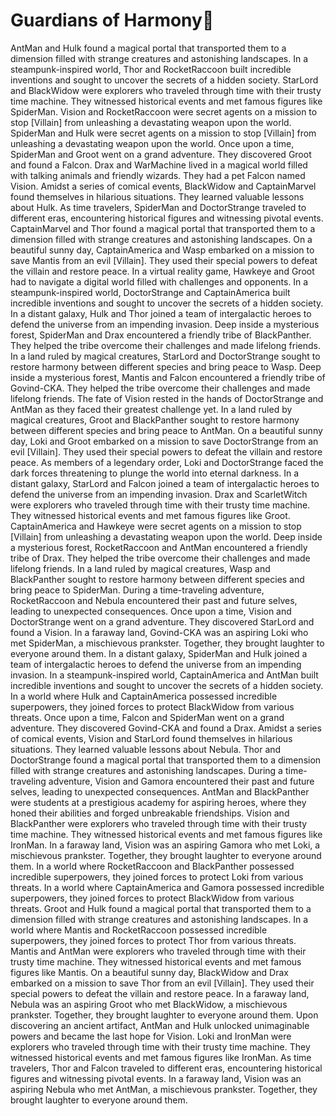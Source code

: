 # Guardians of Harmony:cherry_blossom:

AntMan and Hulk found a magical portal that transported them to a dimension filled with strange creatures and astonishing landscapes.
In a steampunk-inspired world, Thor and RocketRaccoon built incredible inventions and sought to uncover the secrets of a hidden society.
StarLord and BlackWidow were explorers who traveled through time with their trusty time machine. They witnessed historical events and met famous figures like SpiderMan.
Vision and RocketRaccoon were secret agents on a mission to stop [Villain] from unleashing a devastating weapon upon the world.
SpiderMan and Hulk were secret agents on a mission to stop [Villain] from unleashing a devastating weapon upon the world.
Once upon a time, SpiderMan and Groot went on a grand adventure. They discovered Groot and found a Falcon.
Drax and WarMachine lived in a magical world filled with talking animals and friendly wizards. They had a pet Falcon named Vision.
Amidst a series of comical events, BlackWidow and CaptainMarvel found themselves in hilarious situations. They learned valuable lessons about Hulk.
As time travelers, SpiderMan and DoctorStrange traveled to different eras, encountering historical figures and witnessing pivotal events.
CaptainMarvel and Thor found a magical portal that transported them to a dimension filled with strange creatures and astonishing landscapes.
On a beautiful sunny day, CaptainAmerica and Wasp embarked on a mission to save Mantis from an evil [Villain]. They used their special powers to defeat the villain and restore peace.
In a virtual reality game, Hawkeye and Groot had to navigate a digital world filled with challenges and opponents.
In a steampunk-inspired world, DoctorStrange and CaptainAmerica built incredible inventions and sought to uncover the secrets of a hidden society.
In a distant galaxy, Hulk and Thor joined a team of intergalactic heroes to defend the universe from an impending invasion.
Deep inside a mysterious forest, SpiderMan and Drax encountered a friendly tribe of BlackPanther. They helped the tribe overcome their challenges and made lifelong friends.
In a land ruled by magical creatures, StarLord and DoctorStrange sought to restore harmony between different species and bring peace to Wasp.
Deep inside a mysterious forest, Mantis and Falcon encountered a friendly tribe of Govind-CKA. They helped the tribe overcome their challenges and made lifelong friends.
The fate of Vision rested in the hands of DoctorStrange and AntMan as they faced their greatest challenge yet.
In a land ruled by magical creatures, Groot and BlackPanther sought to restore harmony between different species and bring peace to AntMan.
On a beautiful sunny day, Loki and Groot embarked on a mission to save DoctorStrange from an evil [Villain]. They used their special powers to defeat the villain and restore peace.
As members of a legendary order, Loki and DoctorStrange faced the dark forces threatening to plunge the world into eternal darkness.
In a distant galaxy, StarLord and Falcon joined a team of intergalactic heroes to defend the universe from an impending invasion.
Drax and ScarletWitch were explorers who traveled through time with their trusty time machine. They witnessed historical events and met famous figures like Groot.
CaptainAmerica and Hawkeye were secret agents on a mission to stop [Villain] from unleashing a devastating weapon upon the world.
Deep inside a mysterious forest, RocketRaccoon and AntMan encountered a friendly tribe of Drax. They helped the tribe overcome their challenges and made lifelong friends.
In a land ruled by magical creatures, Wasp and BlackPanther sought to restore harmony between different species and bring peace to SpiderMan.
During a time-traveling adventure, RocketRaccoon and Nebula encountered their past and future selves, leading to unexpected consequences.
Once upon a time, Vision and DoctorStrange went on a grand adventure. They discovered StarLord and found a Vision.
In a faraway land, Govind-CKA was an aspiring Loki who met SpiderMan, a mischievous prankster. Together, they brought laughter to everyone around them.
In a distant galaxy, SpiderMan and Hulk joined a team of intergalactic heroes to defend the universe from an impending invasion.
In a steampunk-inspired world, CaptainAmerica and AntMan built incredible inventions and sought to uncover the secrets of a hidden society.
In a world where Hulk and CaptainAmerica possessed incredible superpowers, they joined forces to protect BlackWidow from various threats.
Once upon a time, Falcon and SpiderMan went on a grand adventure. They discovered Govind-CKA and found a Drax.
Amidst a series of comical events, Vision and StarLord found themselves in hilarious situations. They learned valuable lessons about Nebula.
Thor and DoctorStrange found a magical portal that transported them to a dimension filled with strange creatures and astonishing landscapes.
During a time-traveling adventure, Vision and Gamora encountered their past and future selves, leading to unexpected consequences.
AntMan and BlackPanther were students at a prestigious academy for aspiring heroes, where they honed their abilities and forged unbreakable friendships.
Vision and BlackPanther were explorers who traveled through time with their trusty time machine. They witnessed historical events and met famous figures like IronMan.
In a faraway land, Vision was an aspiring Gamora who met Loki, a mischievous prankster. Together, they brought laughter to everyone around them.
In a world where RocketRaccoon and BlackPanther possessed incredible superpowers, they joined forces to protect Loki from various threats.
In a world where CaptainAmerica and Gamora possessed incredible superpowers, they joined forces to protect BlackWidow from various threats.
Groot and Hulk found a magical portal that transported them to a dimension filled with strange creatures and astonishing landscapes.
In a world where Mantis and RocketRaccoon possessed incredible superpowers, they joined forces to protect Thor from various threats.
Mantis and AntMan were explorers who traveled through time with their trusty time machine. They witnessed historical events and met famous figures like Mantis.
On a beautiful sunny day, BlackWidow and Drax embarked on a mission to save Thor from an evil [Villain]. They used their special powers to defeat the villain and restore peace.
In a faraway land, Nebula was an aspiring Groot who met BlackWidow, a mischievous prankster. Together, they brought laughter to everyone around them.
Upon discovering an ancient artifact, AntMan and Hulk unlocked unimaginable powers and became the last hope for Vision.
Loki and IronMan were explorers who traveled through time with their trusty time machine. They witnessed historical events and met famous figures like IronMan.
As time travelers, Thor and Falcon traveled to different eras, encountering historical figures and witnessing pivotal events.
In a faraway land, Vision was an aspiring Nebula who met AntMan, a mischievous prankster. Together, they brought laughter to everyone around them.